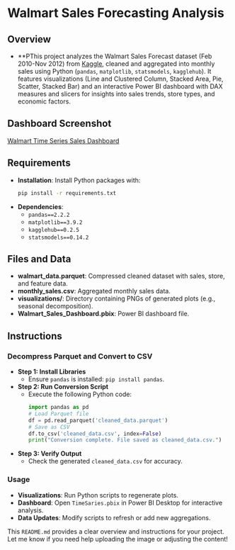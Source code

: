 
# Walmart Sales Forecasting Analysis

## Overview
- **PThis project analyzes the Walmart Sales Forecast dataset (Feb 2010-Nov 2012) from [Kaggle](https://www.kaggle.com/datasets/aslanahmedov/walmart-sales-forecast), cleaned and aggregated into monthly sales using Python (`pandas`, `matplotlib`, `statsmodels`, `kagglehub`). It features visualizations (Line and Clustered Column, Stacked Area, Pie, Scatter, Stacked Bar) and an interactive Power BI dashboard with DAX measures and slicers for insights into sales trends, store types, and economic factors.

## Dashboard Screenshot
[Walmart Time Series Sales Dashboard](Visuals/TimeSeries.jpg)

## Requirements
- **Installation**: Install Python packages with:
  ```bash
  pip install -r requirements.txt
  ```
- **Dependencies**:
  - `pandas==2.2.2`
  - `matplotlib==3.9.2`
  - `kagglehub==0.2.5`
  - `statsmodels==0.14.2`

## Files and Data
- **walmart_data.parquet**: Compressed cleaned dataset with sales, store, and feature data.
- **monthly_sales.csv**: Aggregated monthly sales data.
- **visualizations/**: Directory containing PNGs of generated plots (e.g., seasonal decomposition).
- **Walmart_Sales_Dashboard.pbix**: Power BI dashboard file.

## Instructions
### Decompress Parquet and Convert to CSV
- **Step 1: Install Libraries**
  - Ensure `pandas` is installed: `pip install pandas`.
- **Step 2: Run Conversion Script**
  - Execute the following Python code:
    ```python
    import pandas as pd
    # Load Parquet file
    df = pd.read_parquet('cleaned_data.parquet')
    # Save as CSV
    df.to_csv('cleaned_data.csv', index=False)
    print("Conversion complete. File saved as cleaned_data.csv.")
    ```
- **Step 3: Verify Output**
  - Check the generated `cleaned_data.csv` for accuracy.

### Usage
- **Visualizations**: Run Python scripts to regenerate plots.
- **Dashboard**: Open `TimeSaries.pbix` in Power BI Desktop for interactive analysis.
- **Data Updates**: Modify scripts to refresh or add new aggregations.

This `README.md` provides a clear overview and instructions for your project. Let me know if you need help uploading the image or adjusting the content!
